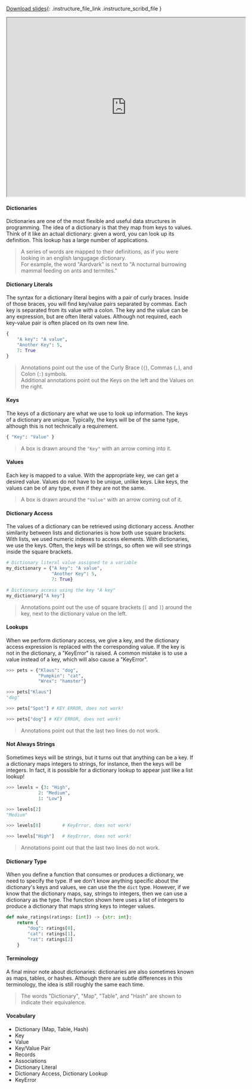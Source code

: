 
[Download slides](https://udel.instructure.com/files/78929713/download){: .instructure_file_link .instructure_scribd_file }


<iframe style="width: 640px; height: 480px;" width="300" height="150" allowfullscreen="allowfullscreen" webkitallowfullscreen="webkitallowfullscreen" mozallowfullscreen="mozallowfullscreen"
title="Introduction.pdf"
src="https://www.youtube.com/embed/LFnamjuLBig?feature=oembed&amp;rel=0" 
></iframe>


#### Dictionaries

Dictionaries are one of the most flexible and useful data structures in programming.
The idea of a dictionary is that they map from keys to values.
Think of it like an actual dictionary: given a word, you can look up its definition.
This lookup has a large number of applications.

> A series of words are mapped to their definitions, as if you were looking in an english langugage dictionary.  
> For example, the word "Aardvark" is next to "A nocturnal burrowing mammal feeding on ants and termites."

#### Dictionary Literals

The syntax for a dictionary literal begins with a pair of curly braces.
Inside of those braces, you will find key/value pairs separated by commas.
Each key is separated from its value with a colon.
The key and the value can be any expression, but are often literal values.
Although not required, each key-value pair is often placed on its own new line.

```python
{
    "A key": "A value", 
    "Another Key": 5, 
    7: True
}
```

> Annotations point out the use of the Curly Brace (`{`), Commas (`,`), and Colon (`:`) symbols.   
> Additional annotations point out the Keys on the left and the Values on the right.

#### Keys

The keys of a dictionary are what we use to look up information.
The keys of a dictionary are unique.
Typically, the keys will be of the same type, although this is not technically a requirement.

```python
{ "Key": "Value" }
```

> A box is drawn around the `"Key"` with an arrow coming into it.

#### Values

Each key is mapped to a value.
With the appropriate key, we can get a desired value.
Values do not have to be unique, unlike keys.
Like keys, the values can be of any type, even if they are not the same.

> A box is drawn around the `"Value"` with an arrow coming out of it.

#### Dictionary Access

The values of a dictionary can be retrieved using dictionary access.
Another similarity between lists and dictionaries is how both use square brackets.
With lists, we used numeric indexes to access elements.
With dictionaries, we use the keys.
Often, the keys will be strings, so often we will see strings inside the square brackets.

```python
# Dictionary literal value assigned to a variable
my_dictionary = {"A key": "A value", 
                 "Another Key": 5, 
                 7: True}

# Dictionary access using the key "A key"
my_dictionary["A key"]
```

> Annotations point out the use of square brackets (`[` and `]`) around the key, next to the dictionary value on the left.

#### Lookups

When we perform dictionary access, we give a key, and the dictionary access expression is replaced with the corresponding value.
If the key is not in the dictionary, a "KeyError" is raised.
A common mistake is to use a value instead of a key, which will also cause a "KeyError".

```python
>>> pets = {"Klaus": "dog",
            "Pumpkin": "cat",
            "Wrex": "hamster"}

>>> pets["Klaus"]
"dog"

>>> pets["Spot"] # KEY ERROR, does not work!

>>> pets["dog"] # KEY ERROR, does not work!
```

> Annotations point out that the last two lines do not work.

#### Not Always Strings

Sometimes keys will be strings, but it turns out that anything can be a key.
If a dictionary maps integers to strings, for instance, then the keys will be integers.
In fact, it is possible for a dictionary lookup to appear just like a list lookup!

```python
>>> levels = {3: "High",
            2: "Medium",
            1: "Low"}

>>> levels[2]
"Medium"

>>> levels[0]        # KeyError, does not work!

>>> levels["High"]   # KeyError, does not work!
```

> Annotations point out that the last two lines do not work.

#### Dictionary Type

When you define a function that consumes or produces a dictionary, we need to specify the type.
If we don't know anything specific about the dictionary's keys and values, we can use the the `dict` type.
However, if we know that the dictionary maps, say, strings to integers, then we can use a dictionary as the type.
The function shown here uses a list of integers to produce a dictionary that maps string keys to integer values.

```python
def make_ratings(ratings: [int]) -> {str: int}:
    return {
        "dog": ratings[0],
        "cat": ratings[1],
        "rat": ratings[2]
    }
```

#### Terminology

A final minor note about dictionaries: dictionaries are also sometimes known as maps, tables, or hashes.
Although there are subtle differences in this terminology, the idea is still roughly the same each time.

> The words "Dictionary", "Map", "Table", and "Hash" are shown to indicate their equivalence.

#### Vocabulary

* Dictionary (Map, Table, Hash)
* Key
* Value
* Key/Value Pair
* Records
* Associations
* Dictionary Literal
* Dictionary Access, Dictionary Lookup
* KeyError
